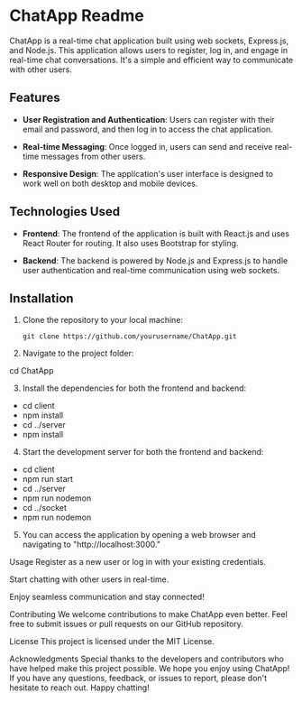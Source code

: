 # ChatApp Readme

ChatApp is a real-time chat application built using web sockets, Express.js, and Node.js. This application allows users to register, log in, and engage in real-time chat conversations. It's a simple and efficient way to communicate with other users.

## Features
- **User Registration and Authentication**: Users can register with their email and password, and then log in to access the chat application.

- **Real-time Messaging**: Once logged in, users can send and receive real-time messages from other users.

- **Responsive Design**: The application's user interface is designed to work well on both desktop and mobile devices.

## Technologies Used
- **Frontend**: The frontend of the application is built with React.js and uses React Router for routing. It also uses Bootstrap for styling.

- **Backend**: The backend is powered by Node.js and Express.js to handle user authentication and real-time communication using web sockets.

## Installation
1. Clone the repository to your local machine:
   ```shell
   git clone https://github.com/yourusername/ChatApp.git

2. Navigate to the project folder:

cd ChatApp

3. Install the dependencies for both the frontend and backend:

- cd client
- npm install
- cd ../server
- npm install

4. Start the development server for both the frontend and backend:
- cd client
- npm run start
- cd ../server
- npm run nodemon
- cd ../socket
- npm run nodemon

5. You can access the application by opening a web browser and navigating to "http://localhost:3000."

Usage
Register as a new user or log in with your existing credentials.

Start chatting with other users in real-time.

Enjoy seamless communication and stay connected!

Contributing
We welcome contributions to make ChatApp even better. Feel free to submit issues or pull requests on our GitHub repository.

License
This project is licensed under the MIT License.

Acknowledgments
Special thanks to the developers and contributors who have helped make this project possible.
We hope you enjoy using ChatApp! If you have any questions, feedback, or issues to report, please don't hesitate to reach out. Happy chatting!

